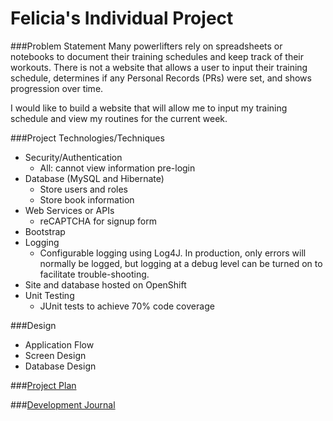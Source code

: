 # Felicia's Individual Project

###Problem Statement
Many powerlifters rely on spreadsheets or notebooks to document their training schedules and keep track of their workouts. There is not a website that allows a user to input their training schedule, determines if any Personal Records (PRs) were set, and shows progression over time. 

I would like to build a website that will allow me to input my training schedule and view my routines for the current week.


###Project Technologies/Techniques
* Security/Authentication
	- All: cannot view information pre-login
* Database (MySQL and Hibernate)
	- Store users and roles
	- Store book information
* Web Services or APIs
	- reCAPTCHA for signup form
* Bootstrap
* Logging
  * Configurable logging using Log4J. In production, only errors will normally be logged, but logging at a debug level can be turned on to facilitate trouble-shooting. 
* Site and database hosted on OpenShift
* Unit Testing
  * JUnit tests to achieve 70% code coverage


###Design
* Application Flow
* Screen Design
* Database Design

###[Project Plan](projectPlan.md)


###[Development Journal](journal.md)
